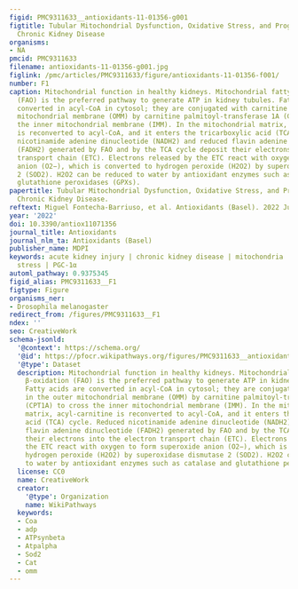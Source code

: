 ```yaml
---
figid: PMC9311633__antioxidants-11-01356-g001
figtitle: Tubular Mitochondrial Dysfunction, Oxidative Stress, and Progression of
  Chronic Kidney Disease
organisms:
- NA
pmcid: PMC9311633
filename: antioxidants-11-01356-g001.jpg
figlink: /pmc/articles/PMC9311633/figure/antioxidants-11-01356-f001/
number: F1
caption: Mitochondrial function in healthy kidneys. Mitochondrial fatty acid β-oxidation
  (FAO) is the preferred pathway to generate ATP in kidney tubules. Fatty acids are
  converted in acyl-CoA in cytosol; they are conjugated with carnitine in the outer
  mitochondrial membrane (OMM) by carnitine palmitoyl-transferase 1A (CPT1A) to cross
  the inner mitochondrial membrane (IMM). In the mitochondrial matrix, acyl-carnitine
  is reconverted to acyl-CoA, and it enters the tricarboxylic acid (TCA) cycle. Reduced
  nicotinamide adenine dinucleotide (NADH2) and reduced flavin adenine dinucleotide
  (FADH2) generated by FAO and by the TCA cycle deposit their electrons into the electron
  transport chain (ETC). Electrons released by the ETC react with oxygen to form superoxide
  anion (O2−), which is converted to hydrogen peroxide (H2O2) by superoxidase dismutase
  2 (SOD2). H2O2 can be reduced to water by antioxidant enzymes such as catalase and
  glutathione peroxidases (GPXs).
papertitle: Tubular Mitochondrial Dysfunction, Oxidative Stress, and Progression of
  Chronic Kidney Disease.
reftext: Miguel Fontecha-Barriuso, et al. Antioxidants (Basel). 2022 Jul;11(7):1356.
year: '2022'
doi: 10.3390/antiox11071356
journal_title: Antioxidants
journal_nlm_ta: Antioxidants (Basel)
publisher_name: MDPI
keywords: acute kidney injury | chronic kidney disease | mitochondria | oxidative
  stress | PGC-1α
automl_pathway: 0.9375345
figid_alias: PMC9311633__F1
figtype: Figure
organisms_ner:
- Drosophila melanogaster
redirect_from: /figures/PMC9311633__F1
ndex: ''
seo: CreativeWork
schema-jsonld:
  '@context': https://schema.org/
  '@id': https://pfocr.wikipathways.org/figures/PMC9311633__antioxidants-11-01356-g001.html
  '@type': Dataset
  description: Mitochondrial function in healthy kidneys. Mitochondrial fatty acid
    β-oxidation (FAO) is the preferred pathway to generate ATP in kidney tubules.
    Fatty acids are converted in acyl-CoA in cytosol; they are conjugated with carnitine
    in the outer mitochondrial membrane (OMM) by carnitine palmitoyl-transferase 1A
    (CPT1A) to cross the inner mitochondrial membrane (IMM). In the mitochondrial
    matrix, acyl-carnitine is reconverted to acyl-CoA, and it enters the tricarboxylic
    acid (TCA) cycle. Reduced nicotinamide adenine dinucleotide (NADH2) and reduced
    flavin adenine dinucleotide (FADH2) generated by FAO and by the TCA cycle deposit
    their electrons into the electron transport chain (ETC). Electrons released by
    the ETC react with oxygen to form superoxide anion (O2−), which is converted to
    hydrogen peroxide (H2O2) by superoxidase dismutase 2 (SOD2). H2O2 can be reduced
    to water by antioxidant enzymes such as catalase and glutathione peroxidases (GPXs).
  license: CC0
  name: CreativeWork
  creator:
    '@type': Organization
    name: WikiPathways
  keywords:
  - Coa
  - adp
  - ATPsynbeta
  - Atpalpha
  - Sod2
  - Cat
  - omm
---
```


